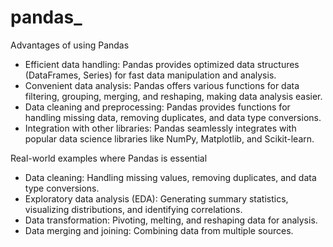 # pandas_

Advantages of using Pandas

- Efficient data handling: Pandas provides optimized data structures (DataFrames, Series) for fast data manipulation and analysis.
- Convenient data analysis: Pandas offers various functions for data filtering, grouping, merging, and reshaping, making data analysis easier.
- Data cleaning and preprocessing: Pandas provides functions for handling missing data, removing duplicates, and data type conversions.
- Integration with other libraries: Pandas seamlessly integrates with popular data science libraries like NumPy, Matplotlib, and Scikit-learn.

Real-world examples where Pandas is essential

- Data cleaning: Handling missing values, removing duplicates, and data type conversions.
- Exploratory data analysis (EDA): Generating summary statistics, visualizing distributions, and identifying correlations.
- Data transformation: Pivoting, melting, and reshaping data for analysis.
- Data merging and joining: Combining data from multiple sources.
